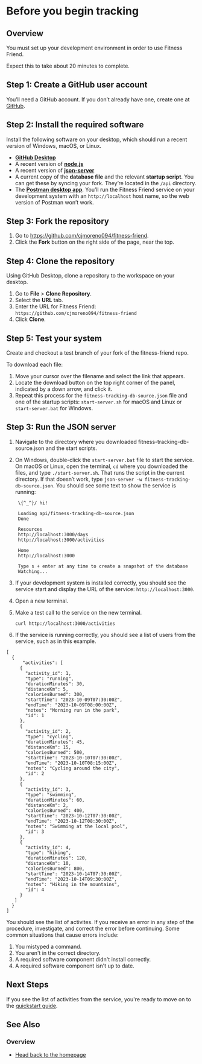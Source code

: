 # Before you begin tracking

## Overview

You must set up your development environment in order to use Fitness Friend.

Expect this to take about 20 minutes to complete.

## Step 1: Create a GitHub user account

You’ll need a GitHub account. If you don’t already have one, create one at [GitHub](https://github.com/).

## Step 2: Install the required software

Install the following software on your desktop, which should run a recent version of Windows, macOS, or Linux.

- **[GitHub Desktop](https://github.com/apps/desktop)**
- A recent version of **[node.js](https://nodejs.org/en)**
- A recent version of **[json-server](https://www.npmjs.com/package/json-server)**
- A current copy of the **database file** and the relevant **startup script**. You can get these by syncing your fork. They’re located in the `/api` directory.
- The [**Postman desktop app**](https://www.postman.com/downloads/). You’ll run the Fitness Friend service on your development system with an `http://localhost` host name, so the web version of Postman won’t work.

## Step 3: Fork the repository

1. Go to https://github.com/cjmoreno094/fitness-friend.
2. Click the **Fork** button on the right side of the page, near the top.

## Step 4: Clone the repository

Using GitHub Desktop, clone a repository to the workspace on your desktop.

1. Go to **File** > **Clone Repository**.
2. Select the **URL** tab.
3. Enter the URL for Fitness Friend: `https://github.com/cjmoreno094/fitness-friend`
4. Click **Clone**.

## Step 5: Test your system

Create and checkout a test branch of your fork of the fitness-friend repo. 

To download each file:
1. Move your cursor over the filename and select the link that appears.
2. Locate the download button on the top right corner of the panel, indicated by a down arrow, and click it.
3. Repeat this process for the `fitness-tracking-db-source.json` file and one of the startup scripts: `start-server.sh` for macOS and Linux or `start-server.bat` for Windows.

## Step 3: Run the JSON server

1. Navigate to the directory where you downloaded fitness-tracking-db-source.json and the start scripts.
2. On Windows, double-click the `start-server.bat` file to start the service. On macOS or Linux, open the terminal, `cd` <directory name> where you downloaded the files, and type `./start-server.sh`. That runs the script in the current directory. If that doesn’t work, type `json-server -w fitness-tracking-db-source.json`. You should see some text to show the service is running:

    ```
     \{^_^}/ hi!

     Loading api/fitness-tracking-db-source.json
     Done

     Resources
     http://localhost:3000/days
     http://localhost:3000/activities

     Home
     http://localhost:3000

     Type s + enter at any time to create a snapshot of the database
     Watching...
    ```

3. If your development system is installed correctly, you should see the service start and display the URL of the service: `http://localhost:3000`.
4. Open a new terminal.
5. Make a test call to the service on the new terminal.

    ```
    curl http://localhost:3000/activities
    ```
6. If the service is running correctly, you should see a list of users from the service, such as in this example.

```
[
  {
      "activities": [
     {
       "activity_id": 1,
       "type": "running",
       "durationMinutes": 30,
       "distanceKm": 5,
       "caloriesBurned": 300,
       "startTime": "2023-10-09T07:30:00Z",
       "endTime": "2023-10-09T08:00:00Z",
       "notes": "Morning run in the park",
       "id": 1
     },
     {
       "activity_id": 2,
       "type": "cycling",
       "durationMinutes": 45,
       "distanceKm": 15,
       "caloriesBurned": 500,
       "startTime": "2023-10-10T07:30:00Z",
       "endTime": "2023-10-10T08:15:00Z",
       "notes": "Cycling around the city",
       "id": 2
     },
     { 
       "activity_id": 3,
       "type": "swimming",
       "durationMinutes": 60,
       "distanceKm": 2,
       "caloriesBurned": 400,
       "startTime": "2023-10-12T07:30:00Z",
       "endTime": "2023-10-12T08:30:00Z",
       "notes": "Swimming at the local pool",
       "id": 3
     },
     {
       "activity_id": 4,
       "type": "hiking",
       "durationMinutes": 120,
       "distanceKm": 10,
       "caloriesBurned": 800,
       "startTime": "2023-10-14T07:30:00Z",
       "endTime": "2023-10-14T09:30:00Z",
       "notes": "Hiking in the mountains",
       "id": 4
     }
   ]
  }
]
  ```

You should see the list of activites. If you receive an error in any step of the procedure, investigate, and correct the error before continuing. Some common situations that cause errors include:

1. You mistyped a command.
2. You aren't in the correct directory.
3. A required software component didn't install correctly.
4. A required software component isn't up to date.

## Next Steps

If you see the list of activities from the service, you're ready to move on to the [quickstart guide](quickstart.md).


## See Also

### Overview

* [Head back to the homepage](../index.md)
